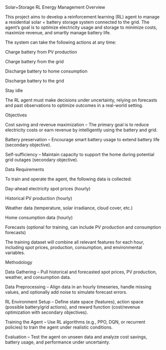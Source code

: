 Solar+Storage RL Energy Management
Overview

This project aims to develop a reinforcement learning (RL) agent to manage a residential solar + battery storage system connected to the grid. The agent’s goal is to optimize electricity usage and storage to minimize costs, maximize revenue, and smartly manage battery life.

The system can take the following actions at any time:

Charge battery from PV production

Charge battery from the grid

Discharge battery to home consumption

Discharge battery to the grid

Stay idle

The RL agent must make decisions under uncertainty, relying on forecasts and past observations to optimize outcomes in a real-world setting.

Objectives

Cost saving and revenue maximization – The primary goal is to reduce electricity costs or earn revenue by intelligently using the battery and grid.

Battery preservation – Encourage smart battery usage to extend battery life (secondary objective).

Self-sufficiency – Maintain capacity to support the home during potential grid outages (secondary objective).

Data Requirements

To train and operate the agent, the following data is collected:

Day-ahead electricity spot prices (hourly)

Historical PV production (hourly)

Weather data (temperature, solar irradiance, cloud cover, etc.)

Home consumption data (hourly)

Forecasts (optional for training, can include PV production and consumption forecasts)

The training dataset will combine all relevant features for each hour, including spot prices, production, consumption, and environmental variables.

Methodology

Data Gathering – Pull historical and forecasted spot prices, PV production, weather, and consumption data.

Data Preprocessing – Align data in an hourly timeseries, handle missing values, and optionally add noise to simulate forecast errors.

RL Environment Setup – Define state space (features), action space (possible battery/grid actions), and reward function (cost/revenue optimization with secondary objectives).

Training the Agent – Use RL algorithms (e.g., PPO, DQN, or recurrent policies) to train the agent under realistic conditions.

Evaluation – Test the agent on unseen data and analyze cost savings, battery usage, and performance under uncertainty.
